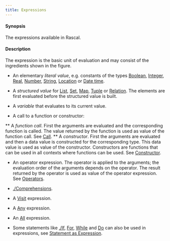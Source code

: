 ```yaml
---
title: Expressions
---
```


#### Synopsis

The expressions available in Rascal.

#### Description

The expression is the basic unit of evaluation and may consist of the ingredients shown in the figure.

*  An elementary _literal value_, e.g. constants of the types [Boolean](../../Rascal/Expressions/Values/Boolean), [Integer](../../Rascal/Expressions/Values/Integer), [Real](../../Rascal/Expressions/Values/Real), 
  [Number](../../Rascal/Expressions/Values/Number), [String](../../Rascal/Expressions/Values/String), [Location](../../Rascal/Expressions/Values/Location) or [Date time](../../Rascal/Expressions/Values/DateTime).

*  A _structured value_ for [List](../../Rascal/Expressions/Values/List), [Set](../../Rascal/Expressions/Values/Set), [Map](../../Rascal/Expressions/Values/Map), [Tuple](../../Rascal/Expressions/Values/Tuple) or [Relation](../../Rascal/Expressions/Values/Relation). 
  The elements are first evaluated before the structured value is built.

*  A _variable_ that evaluates to its current value.

*  A call to a function or constructor:

**  A _function call_. First the arguments are evaluated and the corresponding function is called. 
     The value returned by the function is used as value of the function call. See [Call](../../Rascal/Expressions/Call).
**  A _constructor_. First the arguments are evaluated and then a data value is constructed for the 
     corresponding type. This data value is used as value of the constructor. 
     Constructors are functions that can be used in all contexts where functions can be used. See [Constructor](../../Rascal/Expressions/Values/Constructor).

*  An operator expression. The operator is applied to the arguments; the evaluation order of the arguments depends 
  on the operator. The result returned by the operator is used as value of the operator expression.  See [Operators](../../Rascal/Expressions/Operators).

*  [./Comprehensions](../../Rascal/Expressions/Comprehensions).

*  A [Visit](../../Rascal/Expressions/Visit) expression.

*  A [Any](../../Rascal/Expressions/Values/Boolean/Any) expression.

*  An [All](../../Rascal/Expressions/Values/Boolean/All) expression.

*  Some statements like [./If](../../Rascal/Statements/If), [For](../../Rascal/Statements/For), [While](../../Rascal/Statements/While) and [Do](../../Rascal/Statements/Do) can also be used in expressions, see [Statement as Expression](../../Rascal/Expressions/StatementAsExpression).


